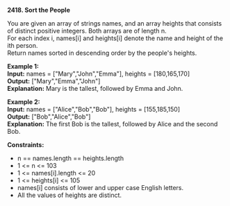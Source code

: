 **2418. Sort the People**

You are given an array of strings names, and an array heights that consists of distinct positive integers. Both arrays are of length n.  
For each index i, names[i] and heights[i] denote the name and height of the ith person.  
Return names sorted in descending order by the people's heights.  

**Example 1:**  
**Input:** names = ["Mary","John","Emma"], heights = [180,165,170]  
**Output:** ["Mary","Emma","John"]  
**Explanation:** Mary is the tallest, followed by Emma and John.  

**Example 2:**  
**Input:** names = ["Alice","Bob","Bob"], heights = [155,185,150]  
**Output:** ["Bob","Alice","Bob"]  
**Explanation:** The first Bob is the tallest, followed by Alice and the second Bob.  

**Constraints:**
- n == names.length == heights.length
- 1 <= n <= 103
- 1 <= names[i].length <= 20
- 1 <= heights[i] <= 105
- names[i] consists of lower and upper case English letters.
- All the values of heights are distinct.